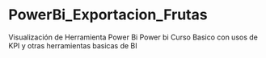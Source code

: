 # PowerBi_Exportacion_Frutas
 Visualización de Herramienta Power Bi
Power bi Curso Basico con usos de KPI y otras herramientas basicas de BI
